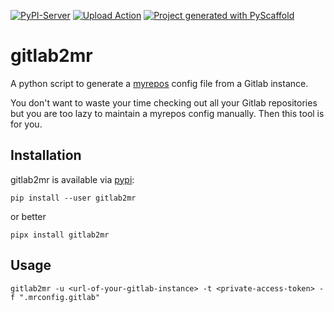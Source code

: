 [![PyPI-Server](https://img.shields.io/pypi/v/gitlab2mr.svg)](https://pypi.org/project/gitlab2mr/)
[![Upload Action](https://github.com/schlagenhauf/gitlab2mr/actions/workflows/python-publish.yml/badge.svg)](https://github.com/schlagenhauf/gitlab2mr/actions/workflows/python-publish.yml)
[![Project generated with PyScaffold](https://img.shields.io/badge/-PyScaffold-005CA0?logo=pyscaffold)](https://pyscaffold.org/)

# gitlab2mr

A python script to generate a [myrepos](https://myrepos.branchable.com/) config file from a Gitlab
instance.

You don't want to waste your time checking out all your Gitlab repositories but you are too lazy
to maintain a myrepos config manually. Then this tool is for you.

## Installation

gitlab2mr is available via [pypi](https://pypi.org/project/gitlab2mr/):

```
pip install --user gitlab2mr
```

or better

```
pipx install gitlab2mr
```

## Usage

```
gitlab2mr -u <url-of-your-gitlab-instance> -t <private-access-token> -f ".mrconfig.gitlab"
```

